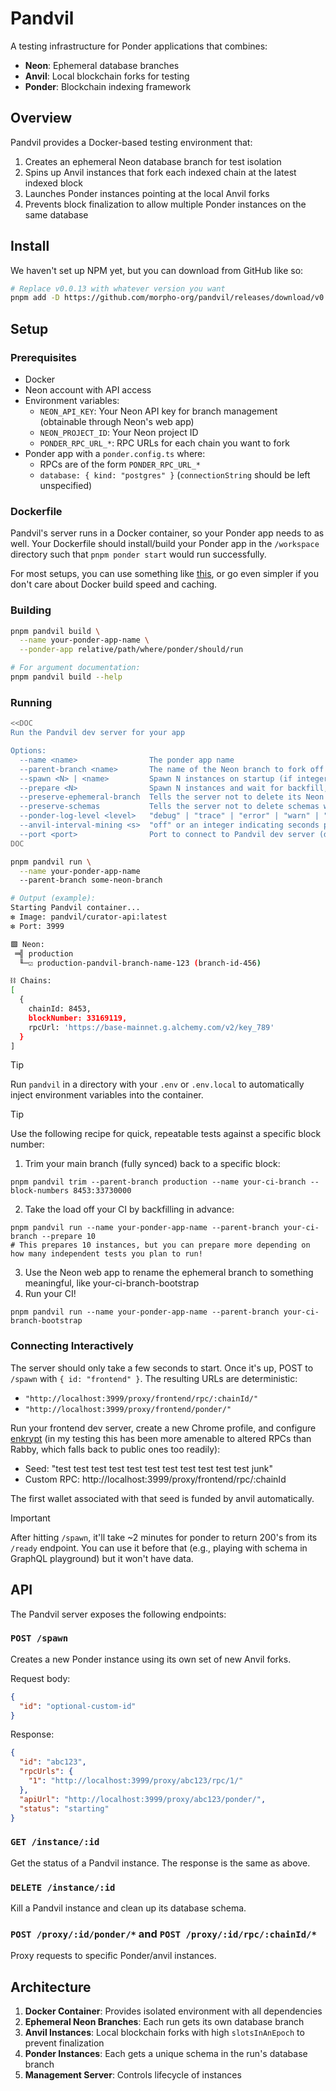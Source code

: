 # Pandvil

A testing infrastructure for Ponder applications that combines:

- **Neon**: Ephemeral database branches
- **Anvil**: Local blockchain forks for testing
- **Ponder**: Blockchain indexing framework

## Overview

Pandvil provides a Docker-based testing environment that:

1. Creates an ephemeral Neon database branch for test isolation
2. Spins up Anvil instances that fork each indexed chain at the latest indexed block
3. Launches Ponder instances pointing at the local Anvil forks
4. Prevents block finalization to allow multiple Ponder instances on the same database

## Install

We haven't set up NPM yet, but you can download from GitHub like so:

```bash
# Replace v0.0.13 with whatever version you want
pnpm add -D https://github.com/morpho-org/pandvil/releases/download/v0.0.13/package.tgz
```

## Setup

### Prerequisites

- Docker
- Neon account with API access
- Environment variables:
  - `NEON_API_KEY`: Your Neon API key for branch management (obtainable through Neon's web app)
  - `NEON_PROJECT_ID`: Your Neon project ID
  - `PONDER_RPC_URL_*`: RPC URLs for each chain you want to fork
- Ponder app with a `ponder.config.ts` where:
  - RPCs are of the form `PONDER_RPC_URL_*`
  - `database: { kind: "postgres" }` (`connectionString` should be left unspecified)

### Dockerfile

Pandvil's server runs in a Docker container, so your Ponder app needs to as well.
Your Dockerfile should install/build your Ponder app in the `/workspace` directory
such that `pnpm ponder start` would run successfully.

For most setups, you can use something like [this](./Dockerfile), or go even simpler
if you don't care about Docker build speed and caching.

### Building

```bash
pnpm pandvil build \
  --name your-ponder-app-name \
  --ponder-app relative/path/where/ponder/should/run

# For argument documentation:
pnpm pandvil build --help
```

### Running

```bash
<<DOC
Run the Pandvil dev server for your app

Options:
  --name <name>                The ponder app name
  --parent-branch <name>       The name of the Neon branch to fork off of
  --spawn <N> | <name>         Spawn N instances on startup (if integer), or spawn 1 instance of a given name (if string)
  --prepare <N>                Spawn N instances and wait for backfill, preserving branch on exit for future use
  --preserve-ephemeral-branch  Tells the server not to delete its Neon branch on shutdown
  --preserve-schemas           Tells the server not to delete schemas when killing instances
  --ponder-log-level <level>   "debug" | "trace" | "error" | "warn" | "info" (default: "warn")
  --anvil-interval-mining <s>  "off" or an integer indicating seconds per block
  --port <port>                Port to connect to Pandvil dev server (default: "3999")
DOC

pnpm pandvil run \
  --name your-ponder-app-name
  --parent-branch some-neon-branch

# Output (example):
Starting Pandvil container...
❇︎ Image: pandvil/curator-api:latest
❇︎ Port: 3999

🟩 Neon:
 ═╣ production
  ╙─☑︎ production-pandvil-branch-name-123 (branch-id-456)

⛓️ Chains:
[
  {
    chainId: 8453,
    blockNumber: 33169119,
    rpcUrl: 'https://base-mainnet.g.alchemy.com/v2/key_789'
  }
]
```

> [!TIP]
> Run `pandvil` in a directory with your `.env` or `.env.local` to automatically inject
> environment variables into the container.

> [!TIP]
> Use the following recipe for quick, repeatable tests against a specific block number:
>
> 1. Trim your main branch (fully synced) back to a specific block:  
> ```
> pnpm pandvil trim --parent-branch production --name your-ci-branch --block-numbers 8453:33730000
> ```
> 2. Take the load off your CI by backfilling in advance:
> ```
> pnpm pandvil run --name your-ponder-app-name --parent-branch your-ci-branch --prepare 10
> # This prepares 10 instances, but you can prepare more depending on how many independent tests you plan to run!
> ```
> 3. Use the Neon web app to rename the ephemeral branch to something meaningful, like your-ci-branch-bootstrap
> 4. Run your CI!
> ```
> pnpm pandvil run --name your-ponder-app-name --parent-branch your-ci-branch-bootstrap
> ```

### Connecting Interactively

The server should only take a few seconds to start. Once it's up, POST to `/spawn` with `{ id: "frontend" }`.
The resulting URLs are deterministic:

- `"http://localhost:3999/proxy/frontend/rpc/:chainId/"`
- `"http://localhost:3999/proxy/frontend/ponder/"`

Run your frontend dev server, create a new Chrome profile, and configure [enkrypt](https://www.enkrypt.com/)
(in my testing this has been more amenable to altered RPCs than Rabby, which falls back to public ones too readily):

- Seed: "test test test test test test test test test test test junk"
- Custom RPC: http://localhost:3999/proxy/frontend/rpc/:chainId

The first wallet associated with that seed is funded by anvil automatically.

> [!IMPORTANT]
> After hitting `/spawn`, it'll take ~2 minutes for ponder to return 200's from its `/ready` endpoint.
> You can use it before that (e.g., playing with schema in GraphQL playground) but it won't have data.

## API

The Pandvil server exposes the following endpoints:

### `POST /spawn`

Creates a new Ponder instance using its own set of new Anvil forks.

Request body:

```json
{
  "id": "optional-custom-id"
}
```

Response:

```json
{
  "id": "abc123",
  "rpcUrls": {
    "1": "http://localhost:3999/proxy/abc123/rpc/1/"
  },
  "apiUrl": "http://localhost:3999/proxy/abc123/ponder/",
  "status": "starting"
}
```

### `GET /instance/:id`

Get the status of a Pandvil instance. The response is the same as above.

### `DELETE /instance/:id`

Kill a Pandvil instance and clean up its database schema.

### `POST /proxy/:id/ponder/*` and `POST /proxy/:id/rpc/:chainId/*`

Proxy requests to specific Ponder/anvil instances.

## Architecture

1. **Docker Container**: Provides isolated environment with all dependencies
2. **Ephemeral Neon Branches**: Each run gets its own database branch
3. **Anvil Instances**: Local blockchain forks with high `slotsInAnEpoch` to prevent finalization
4. **Ponder Instances**: Each gets a unique schema in the run's database branch
5. **Management Server**: Controls lifecycle of instances

